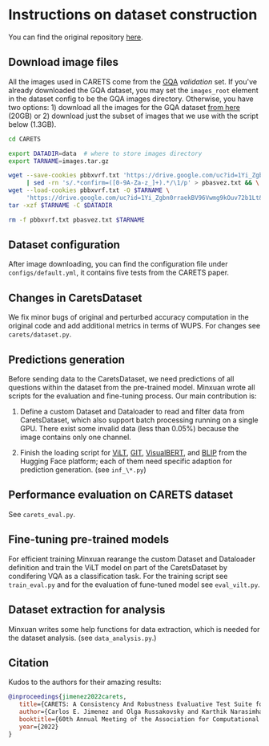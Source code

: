 # Instructions on dataset construction
You can find the original repository [here](https://github.com/princeton-nlp/CARETS).
## Download image files
All the images used in CARETS come from the [GQA](https://cs.stanford.edu/people/dorarad/gqa/index.html) *validation* set. If you've already downloaded the GQA dataset, you may set the ```images_root``` element in the dataset config to be the GQA images directory. Otherwise, you have two options: 1) download all the images for the GQA dataset [from here](https://cs.stanford.edu/people/dorarad/gqa/download.html) (20GB) or 2) download just the subset of images that we use with the script below (1.3GB).
```bash
cd CARETS

export DATADIR=data  # where to store images directory
export TARNAME=images.tar.gz

wget --save-cookies pbbxvrf.txt 'https://drive.google.com/uc?id=1Yi_Zgbn0rraekBV96Vwmg9kOuv72b1Lt&export=download' -O- \
     | sed -rn 's/.*confirm=([0-9A-Za-z_]+).*/\1/p' > pbasvez.txt && \
wget --load-cookies pbbxvrf.txt -O $TARNAME \
     'https://drive.google.com/uc?id=1Yi_Zgbn0rraekBV96Vwmg9kOuv72b1Lt&export=download&confirm='$(<pbasvez.txt) && \
tar -xzf $TARNAME -C $DATADIR

rm -f pbbxvrf.txt pbasvez.txt $TARNAME
```

## Dataset configuration
After image downloading, you can find the configuration file under `configs/default.yml`, it contains five tests from the CARETS paper.

## Changes in CaretsDataset
We fix minor bugs of original and perturbed accuracy computation in the original code and add additional metrics in terms of WUPS. For changes see `carets/dataset.py`.

## Predictions generation
Before sending data to the CaretsDataset, we need predictions of all questions within the dataset from the pre-trained model. Minxuan wrote all scripts for the evaluation and fine-tuning process. Our main contribution is:

1. Define a custom Dataset and Dataloader to read and filter data from CaretsDataset, which also support batch processing running on a single GPU. There exist some invalid data (less than 0.05%) because the image contains only one channel.

2. Finish the loading script for [ViLT](https://huggingface.co/docs/transformers/v4.30.0/en/model_doc/vilt#transformers.ViltForQuestionAnswering), [GIT](https://huggingface.co/docs/transformers/v4.30.0/en/model_doc/git#transformers.GitForCausalLM), [VisualBERT](https://huggingface.co/docs/transformers/v4.30.0/en/model_doc/visual_bert#transformers.VisualBertForQuestionAnswering), and [BLIP](https://huggingface.co/docs/transformers/v4.30.0/en/model_doc/blip#transformers.BlipForQuestionAnswering) from the Hugging Face platform; each of them need specific adaption for prediction generation. (see `inf_\*.py`)

## Performance evaluation on CARETS dataset
See `carets_eval.py`.

## Fine-tuning pre-trained models
For efficient training Minxuan rearange the custom Dataset and Dataloader definition and train the ViLT model on part of the CaretsDataset by condifering VQA as a classification task. For the training script see `train_eval.py` and for the evaluation of fune-tuned model see `eval_vilt.py`.

## Dataset extraction for analysis
Minxuan writes some help functions for data extraction, which is needed for the dataset analysis. (see `data_analysis.py`.)

## Citation
Kudos to the authors for their amazing results:
```bibtex
@inproceedings{jimenez2022carets,
   title={CARETS: A Consistency And Robustness Evaluative Test Suite for VQA},
   author={Carlos E. Jimenez and Olga Russakovsky and Karthik Narasimhan},
   booktitle={60th Annual Meeting of the Association for Computational Linguistics (ACL)},
   year={2022}
}
```
